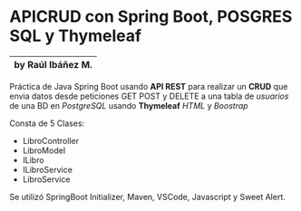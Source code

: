 # APICRUD con Spring Boot, POSGRES SQL y Thymeleaf

|by Raúl Ibáñez M.|
|-------------------------|

Práctica de Java Spring Boot usando **API REST** para realizar
un **CRUD** que envia datos desde peticiones GET POST y DELETE 
a una tabla de *usuarios* de una BD en *PostgreSQL* usando **Thymeleaf**
_HTML_ y _Boostrap_

Consta de 5 Clases:
+ LibroController 
+ LibroModel
+ ILibro
+ ILibroService
+ LibroService 

Se utilizó SpringBoot Initializer, Maven, VSCode, Javascript y Sweet Alert.  
